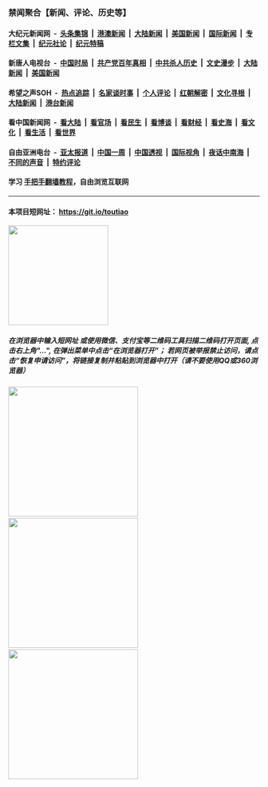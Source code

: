 ### 禁闻聚合【新闻、评论、历史等】

#### 大纪元新闻网 &nbsp;-&nbsp; [头条集锦](indexes/E头条集锦.md?t=03150702) &nbsp;|&nbsp; [港澳新闻](indexes/E港澳新闻.md?t=03150702)  &nbsp;|&nbsp; [大陆新闻](indexes/E大陆新闻.md?t=03150702) &nbsp;|&nbsp; [美国新闻](indexes/E美国新闻.md?t=03150702) &nbsp;|&nbsp; [国际新闻](indexes/E国际新闻.md?t=03150702) &nbsp;|&nbsp; [专栏文集](indexes/E专栏文集.md?t=03150702) &nbsp;|&nbsp; [纪元社论](indexes/E纪元社论.md?t=03150702) &nbsp;|&nbsp; [纪元特稿](indexes/E纪元特稿.md?t=03150702) 

#### 新唐人电视台 &nbsp;-&nbsp; [中国时局](indexes/N中国时局.md?t=03150702) &nbsp;|&nbsp; [共产党百年真相](indexes/N共产党百年真相.md?t=03150702) &nbsp;|&nbsp; [中共杀人历史](indexes/N中共杀人历史.md?t=03150702) &nbsp;|&nbsp; [文史漫步](indexes/N文史漫步.md?t=03150702) &nbsp;|&nbsp; [大陆新闻](indexes/N大陆新闻.md?t=03150702) &nbsp;|&nbsp; [美国新闻](indexes/N美国新闻.md?t=03150702)

#### 希望之声SOH &nbsp;-&nbsp; [热点追踪](indexes/H热点追踪.md?t=03150702) &nbsp;|&nbsp; [名家谈时事](indexes/H名家谈时事.md?t=03150702) &nbsp;|&nbsp; [个人评论](indexes/H个人评论.md?t=03150702)  &nbsp;|&nbsp; [红朝解密](indexes/H红朝解密.md?t=03150702) &nbsp;|&nbsp; [文化寻根](indexes/H文化寻根.md?t=03150702) &nbsp;|&nbsp; [大陆新闻](indexes/H大陆新闻.md?t=03150702) &nbsp;|&nbsp; [港台新闻](indexes/H港台新闻.md?t=03150702)

#### 看中国新闻网 &nbsp;-&nbsp; [看大陆](indexes/S看大陆.md?t=03150702) &nbsp;|&nbsp; [看官场](indexes/S看官场.md?t=03150702) &nbsp;|&nbsp; [看民生](indexes/S看民生.md?t=03150702)  &nbsp;|&nbsp; [看博谈](indexes/S看博谈.md?t=03150702) &nbsp;|&nbsp; [看财经](indexes/S看财经.md?t=03150702) &nbsp;|&nbsp; [看史海](indexes/S看史海.md?t=03150702) &nbsp;|&nbsp; [看文化](indexes/S看文化.md?t=03150702) &nbsp;|&nbsp; [看生活](indexes/S看生活.md?t=03150702) &nbsp;|&nbsp; [看世界](indexes/S看世界.md?t=03150702)

#### 自由亚洲电台 &nbsp;-&nbsp; [亚太报道](indexes/R亚太报道.md?t=03150702) &nbsp;|&nbsp; [中国一周](indexes/R中国一周.md?t=03150702) &nbsp;|&nbsp; [中国透视](indexes/R中国透视.md?t=03150702)  &nbsp;|&nbsp; [国际视角](indexes/R国际视角.md?t=03150702) &nbsp;|&nbsp; [夜话中南海](indexes/R夜话中南海.md?t=03150702) &nbsp;|&nbsp; [不同的声音](indexes/R不同的声音.md?t=03150702) &nbsp;|&nbsp; [特约评论](indexes/R特约评论.md?t=03150702)

#### 学习 [手把手翻墙教程](https://github.com/gfw-breaker/guides/wiki)，自由浏览互联网

----

#### 本项目短网址： https://git.io/toutiao
<img src="https://raw.githubusercontent.com/gfw-breaker/banned-news/master/scripts/img/qr.png" width="200px"/>  

##### 在浏览器中输入短网址 或使用微信、支付宝等二维码工具扫描二维码打开页面, 点击右上角"...", 在弹出菜单中点击“在浏览器打开”； 若网页被举报禁止访问，请点击“恢复申请访问”，将链接复制并粘贴到浏览器中打开（请不要使用QQ或360浏览器）

<img src="https://raw.githubusercontent.com/gfw-breaker/banned-news/master/scripts/img/1.png" width="260px"/> &nbsp; <img src="https://raw.githubusercontent.com/gfw-breaker/banned-news/master/scripts/img/2.png" width="260px"/> &nbsp; <img src="https://raw.githubusercontent.com/gfw-breaker/banned-news/master/scripts/img/3.png" width="260px"/>
